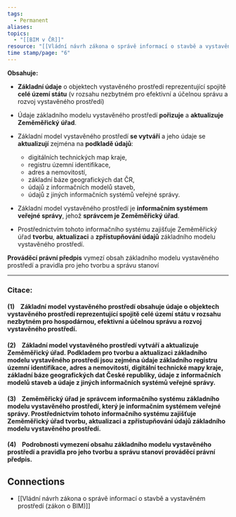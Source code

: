 ```yaml
---
tags:
  - Permanent
aliases: 
topics:
  - "[[BIM v ČR]]"
resource: "[[Vládní návrh zákona o správě informací o stavbě a vystavěném prostředí (zákon o BIM)]]"
time stamp/page: "6"
---
```

**Obsahuje:**
- **Základní údaje** o objektech vystavěného prostředí reprezentující spojitě **celé území státu** (v rozsahu nezbytném pro efektivní a účelnou správu a rozvoj vystavěného prostředí)
- Údaje základního modelu vystavěného prostředí **pořizuje** a **aktualizuje** **Zeměměřický** **úřad**. 

- Základní model vystavěného prostředí **se vytváří** a jeho údaje se **aktualizují** zejména na **podkladě údajů**:
	- digitálních technických map kraje, 
	- registru územní identifikace, 
	- adres a nemovitostí, 
	- základní báze geografických dat ČR, 
	- údajů z informačních modelů staveb,
	- údajů z jiných informačních systémů veřejné správy. 

- Základní model vystavěného prostředí je **informačním systémem veřejné správy**, jehož **správcem je Zeměměřický úřad**. 
- Prostřednictvím tohoto informačního systému zajišťuje Zeměměřický úřad **tvorbu**, **aktualizaci** a **zpřístupňování údajů** základního modelu vystavěného prostředí.

**Prováděcí právní předpis** vymezí obsah základního modelu vystavěného prostředí a pravidla pro jeho tvorbu a správu stanoví 

---
### Citace:
#### (1)    Základní model vystavěného prostředí obsahuje údaje o objektech vystavěného prostředí reprezentující spojitě celé území státu v rozsahu nezbytném pro hospodárnou, efektivní a účelnou správu a rozvoj vystavěného prostředí.

#### (2)    Základní model vystavěného prostředí vytváří a aktualizuje Zeměměřický úřad. Podkladem pro tvorbu a aktualizaci základního modelu vystavěného prostředí jsou zejména údaje základního registru územní identifikace, adres a nemovitostí, digitální technické mapy kraje, základní báze geografických dat České republiky, údaje z informačních modelů staveb a údaje z jiných informačních systémů veřejné správy.

#### (3)    Zeměměřický úřad je správcem informačního systému základního modelu vystavěného prostředí, který je informačním systémem veřejné správy. Prostřednictvím tohoto informačního systému zajišťuje Zeměměřický úřad tvorbu, aktualizaci a zpřístupňování údajů základního modelu vystavěného prostředí.

#### (4)    Podrobnosti vymezení obsahu základního modelu vystavěného prostředí a pravidla pro jeho tvorbu a správu stanoví prováděcí právní předpis.

## Connections

- [[Vládní návrh zákona o správě informací o stavbě a vystavěném prostředí (zákon o BIM)]]

